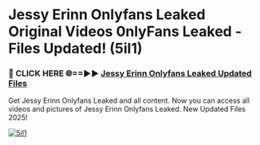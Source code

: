 # Jessy Erinn Onlyfans Leaked Original Videos 0nlyFans Leaked - Files Updated! (5il1)

<h3>🔴 CLICK HERE 🌐==►► <a href="https://tinyurl.com/3hn5wdd3" rel="nofollow">Jessy Erinn Onlyfans Leaked Updated Files</a></h3>

Get Jessy Erinn Onlyfans Leaked and all content. Now you can access all videos and pictures of Jessy Erinn Onlyfans Leaked. New Updated Files 2025!

[![5il1](https://i.imgur.com/4HnBqBT.gif)](https://tinyurl.com/3hn5wdd3)

